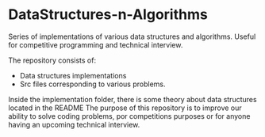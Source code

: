 # DataStructures-n-Algorithms
Series of implementations of various data structures and algorithms. Useful for competitive programming and technical interview.

The repository consists of:
- Data structures implementations
- Src files corresponding to various problems.

Inside the implementation folder, there is some theory about data structures located in the README
The purpose of this repository is to improve our ability to solve coding problems, por competitions purposes or for anyone having an upcoming technical interview.


